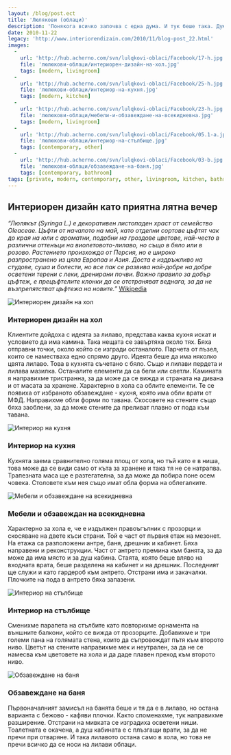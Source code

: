 ```yaml
---
layout: /blog/post.ect
title: 'Люлякови (облаци)'
description: 'Понякога всичко започва с една дума. И тук беше така. Думата беше люляк. Не знам защо този интериор винаги сме го свързвали с цвят. Тъмно лилаво, светло лилаво, лилаво с бордо, бледо лилаво. Тук нещата си бяха предопределени. Такава беше съдбата на този хол. Да бъде лилав.'
date: 2010-11-22
legacy: 'http://www.interiorendizain.com/2010/11/blog-post_22.html'
images:
  -
    url: 'http://hub.acherno.com/svn/lulqkovi-oblaci/Facebook/17-h.jpg'
    file: 'люлюкови-облаци/интериорен-дизайн-на-хол.jpg'
    tags: [modern, livingroom]
  -
    url: 'http://hub.acherno.com/svn/lulqkovi-oblaci/Facebook/25-h.jpg'
    file: 'люлюкови-облаци/интериор-на-кухня.jpg'
    tags: [modern, kitchen]
  -
    url: 'http://hub.acherno.com/svn/lulqkovi-oblaci/Facebook/23-h.jpg'
    file: 'люлюкови-облаци/мебели-и-обзавеждане-на-всекидневна.jpg'
    tags: [modern, livingroom]
  -
    url: 'http://hub.acherno.com/svn/lulqkovi-oblaci/Facebook/05.1-a.jpg'
    file: 'люлюкови-облаци/интериор-на-стълбище.jpg'
    tags: [contemporary, other]
  -
    url: 'http://hub.acherno.com/svn/lulqkovi-oblaci/Facebook/03-b.jpg'
    file: 'люлюкови-облаци/обзавеждане-на-баня.jpg'
    tags: [contemporary, bathroom]
tags: [private, modern, contemporary, other, livingroom, kitchen, bathroom]
---
```

## **Интериорен дизайн** като приятна лятна вечер
*“Люлякът (Syringa L.) е декоративен листопаден храст от семейство Oleaceae. Цъфти от началото на май, като отделни сортове цъфтят чак до края на юли с ароматни, подобни на гроздове цветове, най-често в различни оттенъци на виолетовото-лилаво, но също в бяло или в розово. Растението произхожда от Персия, но е широко разпространено из цяла Европаа и Азия. Доста е издръжливо на студове, суша и болести, но все пак се развива най-добре на добре осветени терени с леки, дренирани почви. Важно правило за добър цъфтеж, е прецъфтелите клонки да се отстраняват веднага, за да не възпрепятстват цъфтежа на новите.”* [Wikipedia](http://bg.wikipedia.org/wiki/Люляк)

![Интериорен дизайн на хол](люлюкови-облаци/интериорен-дизайн-на-хол.jpg)
### Интериорен дизайн на **хол**

Клиентите дойдоха с идеята за лилаво, представа каква кухня искат и условието да има камина. Така нещата се завъртяха около тях. Бяха отправни точки, около който се изгради останалото. Парчета от пъзел, които се наместваха едно спрямо друго. Идеята беше да има няколко цвята лилаво. Това в кухнята съчетано с бяло. Също и лилави пердета и лилава мазилка. Останалите елементи да са бели или светли. Камината я направихме тристранна, за да може да се вижда и страната на дивана и от масата за хранене. Характерно в хола са облите елементи. Те се появиха от избраното обзавеждане - кухня, която има обли врати от МФД. Направихме обли форми по тавана. Скосовете на стените също бяха заоблени, за да може стените да преливат плавно от пода към тавана.

![Интериор на кухня](люлюкови-облаци/интериор-на-кухня.jpg)
### Интериор на **кухня**

Кухнята заема сравнително голяма площ от хола, но тъй като е в ниша, това може да се види само от къта за хранене и така тя не се натрапва. Трапезната маса ще е разтегателна, за да може да побира поне осем човека. Столовете към нея също имат обла форма на облегалките.

![Мебели и обзавеждане на всекидневна](люлюкови-облаци/мебели-и-обзавеждане-на-всекидневна.jpg)
### Мебели и обзавеждан на **всекидневна**

Характерно за хола е, че е издължен правоъгълник с прозорци и скосяване на двете къси страни. Той е част от първия етаж на мезонет. На етажа са разположени антре, баня, дрешник и кабинет. Бяха направени и реконструкции. Част от антрето премина към банята, за да може да има място и за душ кабина. Стаята, която беше вляво на входната врата, беше разделена на кабинет и на дрешник. Последният ще служи и като гардероб към антрето. Отстрани има и закачалки. Плочките на пода в антрето бяха запазени.

![Интериор на стълбище](люлюкови-облаци/интериор-на-стълбище.jpg)
### Интериор на **стълбище**

Сменихме парапета на стълбите като повторихме орнамента на външните балкони, който се вижда от прозорците. Добавихме и три големи пана на голямата стена, които да съпровождат пътя към второто ниво. Цветът на стените направихме мек и неутрален, за да не се намесва към цветовете на хола и да даде плавен преход към второто ниво.

![Обзавеждане на баня](люлюкови-облаци/обзавеждане-на-баня.jpg)
### Обзавеждане на **баня**

Първоначалният замисъл на банята беше и тя да е в лилаво, но остана варианта с бежово - кафяви плочки. Както споменахме, тук направихме разширение. Отстрани на мивката се изградиха осветени ниши. Тоалетната е окачена, а душ кабината е с плъзгащи врати, за да не пречи при отваряне. И така лилавото остана само в хола, но това не пречи всичко да се носи на лилави облаци.